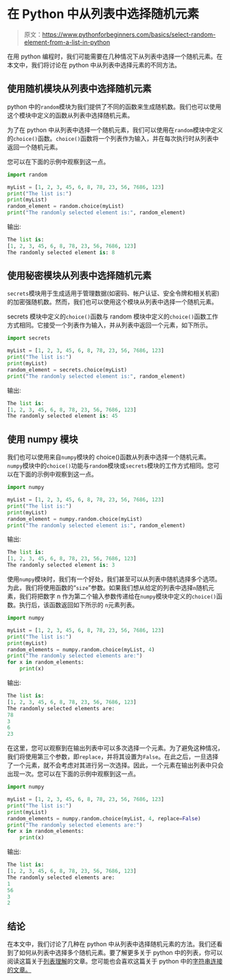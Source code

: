 # 在 Python 中从列表中选择随机元素

> 原文：<https://www.pythonforbeginners.com/basics/select-random-element-from-a-list-in-python>

在用 python 编程时，我们可能需要在几种情况下从列表中选择一个随机元素。在本文中，我们将讨论在 python 中从列表中选择元素的不同方法。

## 使用随机模块从列表中选择随机元素

python 中的`random`模块为我们提供了不同的函数来生成随机数。我们也可以使用这个模块中定义的函数从列表中选择随机元素。

为了在 python 中从列表中选择一个随机元素，我们可以使用在`random`模块中定义的`choice()`函数。`choice()`函数将一个列表作为输入，并在每次执行时从列表中返回一个随机元素。

您可以在下面的示例中观察到这一点。

```py
import random

myList = [1, 2, 3, 45, 6, 8, 78, 23, 56, 7686, 123]
print("The list is:")
print(myList)
random_element = random.choice(myList)
print("The randomly selected element is:", random_element)
```

输出:

```py
The list is:
[1, 2, 3, 45, 6, 8, 78, 23, 56, 7686, 123]
The randomly selected element is: 8
```

## 使用秘密模块从列表中选择随机元素

`secrets`模块用于生成适用于管理数据(如密码、帐户认证、安全令牌和相关机密)的加密强随机数。然而，我们也可以使用这个模块从列表中选择一个随机元素。

secrets 模块中定义的`choice()`函数与 random 模块中定义的`choice()`函数工作方式相同。它接受一个列表作为输入，并从列表中返回一个元素，如下所示。

```py
import secrets

myList = [1, 2, 3, 45, 6, 8, 78, 23, 56, 7686, 123]
print("The list is:")
print(myList)
random_element = secrets.choice(myList)
print("The randomly selected element is:", random_element)
```

输出:

```py
The list is:
[1, 2, 3, 45, 6, 8, 78, 23, 56, 7686, 123]
The randomly selected element is: 45
```

## 使用 numpy 模块

我们也可以使用来自`numpy`模块的 choice()函数从列表中选择一个随机元素。`numpy`模块中的`choice()`功能与`random`模块或`secrets`模块的工作方式相同。您可以在下面的示例中观察到这一点。

```py
import numpy

myList = [1, 2, 3, 45, 6, 8, 78, 23, 56, 7686, 123]
print("The list is:")
print(myList)
random_element = numpy.random.choice(myList)
print("The randomly selected element is:", random_element)
```

输出:

```py
The list is:
[1, 2, 3, 45, 6, 8, 78, 23, 56, 7686, 123]
The randomly selected element is: 3
```

使用`numpy`模块时，我们有一个好处，我们甚至可以从列表中随机选择多个选项。为此，我们将使用函数的“`size`”参数。如果我们想从给定的列表中选择`n`随机元素，我们将把数字 n 作为第二个输入参数传递给在`numpy`模块中定义的`choice()`函数。执行后，该函数返回如下所示的 `n`元素列表。

```py
import numpy

myList = [1, 2, 3, 45, 6, 8, 78, 23, 56, 7686, 123]
print("The list is:")
print(myList)
random_elements = numpy.random.choice(myList, 4)
print("The randomly selected elements are:")
for x in random_elements:
    print(x)
```

输出:

```py
The list is:
[1, 2, 3, 45, 6, 8, 78, 23, 56, 7686, 123]
The randomly selected elements are:
78
3
6
23
```

在这里，您可以观察到在输出列表中可以多次选择一个元素。为了避免这种情况，我们将使用第三个参数，即`replace`，并将其设置为`False`。在此之后，一旦选择了一个元素，就不会考虑对其进行另一次选择。因此，一个元素在输出列表中只会出现一次。您可以在下面的示例中观察到这一点。

```py
import numpy

myList = [1, 2, 3, 45, 6, 8, 78, 23, 56, 7686, 123]
print("The list is:")
print(myList)
random_elements = numpy.random.choice(myList, 4, replace=False)
print("The randomly selected elements are:")
for x in random_elements:
    print(x)
```

输出:

```py
The list is:
[1, 2, 3, 45, 6, 8, 78, 23, 56, 7686, 123]
The randomly selected elements are:
1
56
3
2
```

## 结论

在本文中，我们讨论了几种在 python 中从列表中选择随机元素的方法。我们还看到了如何从列表中选择多个随机元素。要了解更多关于 python 中的列表，你可以阅读这篇关于[列表理解](https://www.pythonforbeginners.com/basics/list-comprehensions-in-python)的文章。您可能也会喜欢这篇关于 python 中的[字符串连接的文章。](https://www.pythonforbeginners.com/concatenation/string-concatenation-and-formatting-in-python)